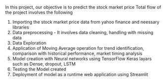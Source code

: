 In this project, our objective is to predict the stock market price
Total flow of the project involves the following 
1. Importing the stock market price data from yahoo finance and neessary libraries
2. Data preprocessing - It involves data cleaning, handling with missing data
3. Data Exploration
4. Application of Moving Average operation for trend identification, comparison with historical performance, market timing analysis
5. Model creation with Neural networks using TensorFlow Keras layars such as Dense, dropout, LSTM
6. Testing the Model created
7. Deployment of model as a runtime web application using Streamlit 
